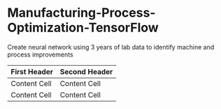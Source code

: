 # Manufacturing-Process-Optimization-TensorFlow
Create neural network using 3 years of lab data to identify machine and process improvements


| First Header  | Second Header |
| ------------- | ------------- |
| Content Cell  | Content Cell  |
| Content Cell  | Content Cell  |
